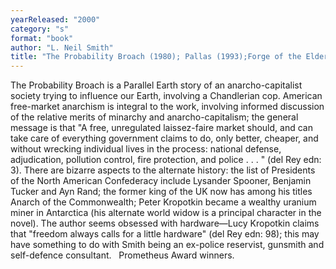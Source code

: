 ```yaml
---
yearReleased: "2000"
category: "s"
format: "book"
author: "L. Neil Smith"
title: "The Probability Broach (1980); Pallas (1993);Forge of the Elders"
---
```

The Probability Broach is a Parallel Earth story of an anarcho-capitalist society trying to influence our Earth, involving a Chandlerian cop. American free-market anarchism is integral to the work, involving informed discussion of the relative merits of minarchy and anarcho-capitalism;  the general message is that "A free, unregulated laissez-faire market should,  and can take care of everything government claims to do, only better, cheaper,  and without wrecking individual lives in the process: national defense,  adjudication, pollution control, fire protection, and police . . . " (del Rey  edn: 3). There are bizarre aspects to the alternate history: the list of Presidents of the North American Confederacy include Lysander Spooner, Benjamin Tucker and Ayn Rand; the former king of the UK now has among his titles Anarch of the  Commonwealth; Peter Kropotkin became a wealthy uranium miner in Antarctica (his alternate world widow is a principal character in the novel). The author seems obsessed with hardware—Lucy Kropotkin claims that  "freedom always calls for a little hardware" (del Rey edn: 98); this may have something to do with Smith being an ex-police reservist, gunsmith and self-defence consultant.
 
Prometheus Award winners. 